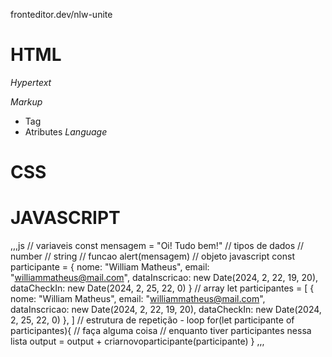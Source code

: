 fronteditor.dev/nlw-unite
# HTML

*Hypertext*

*Markup*
- Tag
- Atributes
*Language*
# CSS
# JAVASCRIPT
,,,js
// variaveis
const mensagem = "Oi! Tudo bem!"
// tipos de dados
 // number
 // string
// funcao
alert(mensagem)
// objeto javascript
const participante = {
  nome: "William Matheus",
  email: "williammatheus@mail.com",
  dataInscricao: new Date(2024, 2, 22, 19, 20),
  dataCheckIn: new Date(2024, 2, 25, 22, 0) 
}
// array
let participantes = [
  {
    nome: "William Matheus",
    email: "williammatheus@mail.com",
    dataInscricao: new Date(2024, 2, 22, 19, 20),
    dataCheckIn: new Date(2024, 2, 25, 22, 0) 
  },
] 
// estrutura de repetição - loop
  for(let participante of participantes){
    // faça alguma coisa
    // enquanto tiver participantes nessa lista
    output = output + criarnovoparticipante(participante)
  }
,,,